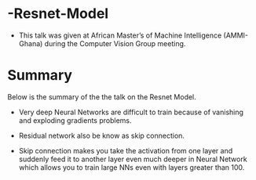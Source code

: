 # -Resnet-Model

* This talk was given at African Master’s of Machine Intelligence (AMMI-Ghana) during the Computer Vision Group meeting.

# Summary

Below is the summary of the the talk on the Resnet Model.

* Very deep Neural Networks are difficult to train because of vanishing and exploding gradients problems.

* Residual network also be know as skip connection.

* Skip connection makes you take the activation from one layer and suddenly feed it to another layer even much deeper in Neural Network which allows you to train large NNs even with layers greater than 100.
